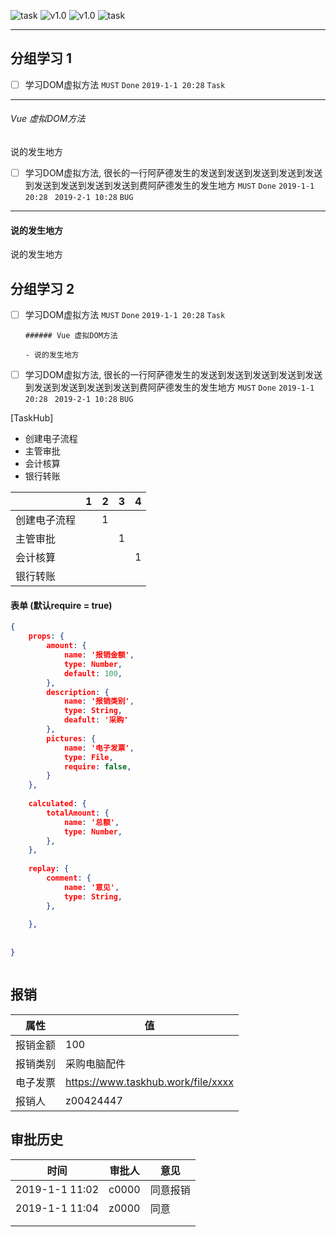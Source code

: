 ![task](https://img.shields.io/badge/type-task-yellow.svg) ![v1.0](https://img.shields.io/badge/version-1.0-green.svg) ![v1.0](https://img.shields.io/badge/state-done-blue.svg) ![task](https://img.shields.io/badge/type-task-yellow.svg)

------------------





## 分组学习 1 

- [ ] 学习DOM虚拟方法 `MUST` `Done` `2019-1-1 20:28` `Task`
---
###### Vue 虚拟DOM方法
说的发生地方








- [ ] 学习DOM虚拟方法, 很长的一行阿萨德发生的发送到发送到发送到发送到发送到发送到发送到发送到发送到费阿萨德发生的发生地方 `MUST` `Done` `2019-1-1 20:28` ` 2019-2-1 10:28` `BUG`


---





#### 说的发生地方

说的发生地方






## 分组学习 2

- [ ] 学习DOM虚拟方法 `MUST` `Done` `2019-1-1 20:28` `Task`

      ###### Vue 虚拟DOM方法

      - 说的发生地方







- [ ] 学习DOM虚拟方法, 很长的一行阿萨德发生的发送到发送到发送到发送到发送到发送到发送到发送到发送到费阿萨德发生的发生地方 `MUST` `Done` `2019-1-1 20:28` ` 2019-2-1 10:28` `BUG`








[TaskHub] 

* 创建电子流程
* 主管审批
* 会计核算
* 银行转账



|              |  1   |  2   |  3   |  4   |
| ------------ | :--: | :--: | :--: | :--: |
| 创建电子流程 |      |  1   |      |      |
| 主管审批     |      |      |  1   |      |
| 会计核算     |      |      |      |  1   |
| 银行转账     |      |      |      |      |



#### 表单 (默认require = true)

```json
{
    props: {
        amount: {
            name: '报销金额',
            type: Number,
            default: 100,
        },
        description: {
            name: '报销类别',
            type: String,
            deafult: '采购'
        },
        pictures: {
            name: '电子发票',
            type: File,
            require: false,
        }
    },
    
    calculated: {
        totalAmount: {
            name: '总额',
            type: Number,
        },
    },
    
    replay: {
        comment: {
            name: '意见',
            type: String,
        },
        
    },
    
    
}



```



## 报销

| 属性     | 值                                 |
| -------- | ---------------------------------- |
| 报销金额 | 100                                |
| 报销类别 | 采购电脑配件                       |
| 电子发票 | https://www.taskhub.work/file/xxxx |
| 报销人   | z00424447                          |



## 审批历史

| 时间           | 审批人 | 意见     |
| -------------- | ------ | -------- |
| 2019-1-1 11:02 | c0000  | 同意报销 |
| 2019-1-1 11:04 | z0000  | 同意     |
|                |        |          |
|                |        |          |





